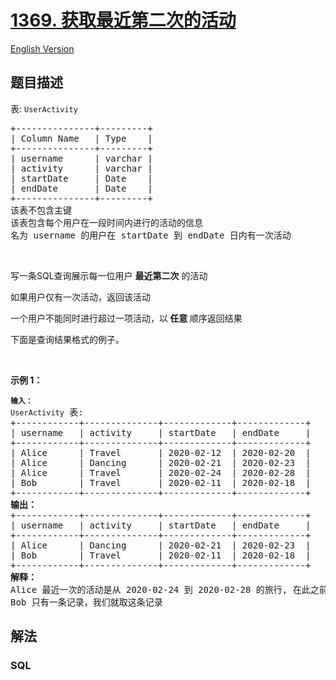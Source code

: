 # [1369. 获取最近第二次的活动](https://leetcode-cn.com/problems/get-the-second-most-recent-activity)

[English Version](/solution/1300-1399/1369.Get%20the%20Second%20Most%20Recent%20Activity/README_EN.md)

## 题目描述

<!-- 这里写题目描述 -->

<p>表: <code>UserActivity</code></p>

<pre>
+---------------+---------+
| Column Name   | Type    |
+---------------+---------+
| username      | varchar |
| activity      | varchar |
| startDate     | Date    |
| endDate       | Date    |
+---------------+---------+
该表不包含主键
该表包含每个用户在一段时间内进行的活动的信息
名为 username 的用户在 startDate 到 endDate 日内有一次活动
</pre>

<p>&nbsp;</p>

<p>写一条SQL查询展示每一位用户 <strong>最近第二次</strong> 的活动</p>

<p>如果用户仅有一次活动，返回该活动</p>

<p>一个用户不能同时进行超过一项活动，以<strong> 任意 </strong>顺序返回结果</p>

<p>下面是查询结果格式的例子。</p>

<p>&nbsp;</p>

<p><strong>示例 1：</strong></p>

<pre>
<code><strong>输入：</strong>
UserActivity</code> 表:
+------------+--------------+-------------+-------------+
| username   | activity     | startDate   | endDate     |
+------------+--------------+-------------+-------------+
| Alice      | Travel       | 2020-02-12  | 2020-02-20  |
| Alice      | Dancing      | 2020-02-21  | 2020-02-23  |
| Alice      | Travel       | 2020-02-24  | 2020-02-28  |
| Bob        | Travel       | 2020-02-11  | 2020-02-18  |
+------------+--------------+-------------+-------------+
<strong>输出：</strong>
+------------+--------------+-------------+-------------+
| username   | activity     | startDate   | endDate     |
+------------+--------------+-------------+-------------+
| Alice      | Dancing      | 2020-02-21  | 2020-02-23  |
| Bob        | Travel       | 2020-02-11  | 2020-02-18  |
+------------+--------------+-------------+-------------+
<strong>解释：</strong>
Alice 最近一次的活动是从 2020-02-24 到 2020-02-28 的旅行, 在此之前的 2020-02-21 到 2020-02-23 她进行了舞蹈
Bob 只有一条记录，我们就取这条记录</pre>

## 解法

<!-- 这里可写通用的实现逻辑 -->

<!-- tabs:start -->

### **SQL**

```sql

```

<!-- tabs:end -->
